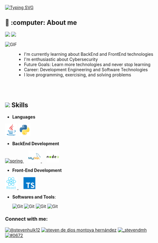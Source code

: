 <a href="https://git.io/typing-svg"><img src="https://readme-typing-svg.demolab.com?font=Arial&weight=500&size=40&duration=3500&pause=1500&color=FFFFFF&center=true&vCenter=true&random=false&width=1000&height=60&lines=Hi%2C+I%C2%B4m+Steven+Montoya+%F0%9F%92%AC" alt="Typing SVG" /></a>

<h2>🌱 :computer: About me</h2>
 <p align="left">
  <img src="https://img.shields.io/badge/Focus-Backend%20Development-dodgerblue" />
  <img src="https://img.shields.io/badge/Languages-English Spanish-dodgerblue" />
</p>

<div style="display: flex; align-items: center;">
  <img align="right" alt="GIF" height="150 px" src="https://media.giphy.com/media/Ah3zHH7hvsSB2/giphy.gif" />

  <div>
    <ul>
      <li>I'm currently learning about BackEnd and FrontEnd technologies</li>
      <li>I'm enthusiastic about Cybersecurity</li>
      <li>Future Goals: Learn more technologies and never stop learning</li>
      <li>Career: Development Engineering and Software Technologies</li>
      <li>I love programming, exercising, and solving problems</li>
    </ul>
  </div>
</div>


<br>

## <img src="https://media2.giphy.com/media/QssGEmpkyEOhBCb7e1/giphy.gif?cid=ecf05e47a0n3gi1bfqntqmob8g9aid1oyj2wr3ds3mg700bl&rid=giphy.gif" width ="25"><b> Skills</b>



- **Languages**
  

<a href="https://www.java.com" target="_blank" rel="noreferrer"> <img src="https://raw.githubusercontent.com/devicons/devicon/master/icons/java/java-original.svg" alt="java" width="40" height="40"/></a>    <a href="https://www.python.org" target="_blank" rel="noreferrer"><img src="https://raw.githubusercontent.com/devicons/devicon/master/icons/python/python-original.svg" alt="python" width="40" height="40"/></a>


- **BackEnd Development**


<a href="https://spring.io/" target="_blank" rel="noreferrer">
  <img src="https://www.vectorlogo.zone/logos/springio/springio-icon.svg" alt="spring" width="40" height="40"/>
</a>&nbsp;&nbsp;&nbsp;

<a href="https://www.mysql.com/" target="_blank" rel="noreferrer">
  <img src="https://raw.githubusercontent.com/devicons/devicon/master/icons/mysql/mysql-original-wordmark.svg" alt="mysql" width="40" height="40"/>
</a>&nbsp;&nbsp;&nbsp;

<a href="https://nodejs.org" target="_blank" rel="noreferrer">
  <img src="https://raw.githubusercontent.com/devicons/devicon/master/icons/nodejs/nodejs-original-wordmark.svg" alt="nodejs" width="40" height="40"/>
</a>




- **Front-End Development**

<a href="https://reactjs.org/" rel="noreferrer">
  <img src="https://raw.githubusercontent.com/devicons/devicon/master/icons/react/react-original-wordmark.svg" alt="react" width="40" height="40"/>
</a>&nbsp;&nbsp;&nbsp;

<a href="https://www.typescriptlang.org/"  rel="noreferrer">
  <img src="https://raw.githubusercontent.com/devicons/devicon/master/icons/typescript/typescript-original.svg" alt="typescript" width="40" height="40"/>
</a>






- **Softwares and Tools**:

    <img src="https://user-images.githubusercontent.com/64439609/212556685-de9a7c04-31b0-43b6-af39-7c82ac13b321.png" width="40" height="40" alt="Git"/>
    <img src="https://user-images.githubusercontent.com/64439609/212556741-81407849-82c8-4926-854f-820e8a644375.png" width="40" height="40" alt="Git"/>
    <img src="https://user-images.githubusercontent.com/64439609/212556816-5f39489d-6cee-4f1c-997f-4d30a391287c.png" width="40" height="40" alt="Git"/>
    <img src="https://user-images.githubusercontent.com/64439609/212556802-77a65ec1-aa71-4272-b603-1a57d1914678.png" width="40" height="40" alt="Git"/>

<h3 align="left">Connect with me:</h3>
<p align="left">
<a href="https://twitter.com/@stevenhulk12" target="blank"><img align="center" src="https://raw.githubusercontent.com/rahuldkjain/github-profile-readme-generator/master/src/images/icons/Social/twitter.svg" alt="@stevenhulk12" height="30" width="40" /></a>
<a href="https://linkedin.com/in/steven de dios montoya hernández" target="blank"><img align="center" src="https://raw.githubusercontent.com/rahuldkjain/github-profile-readme-generator/master/src/images/icons/Social/linked-in-alt.svg" alt="steven de dios montoya hernández" height="30" width="40" /></a>
<a href="https://instagram.com/_stevendmh" target="blank"><img align="center" src="https://raw.githubusercontent.com/rahuldkjain/github-profile-readme-generator/master/src/images/icons/Social/instagram.svg" alt="_stevendmh" height="30" width="40" /></a>
<a href="https://discord.gg/#0672" target="blank"><img align="center" src="https://raw.githubusercontent.com/rahuldkjain/github-profile-readme-generator/master/src/images/icons/Social/discord.svg" alt="#0672" height="30" width="40" /></a>



